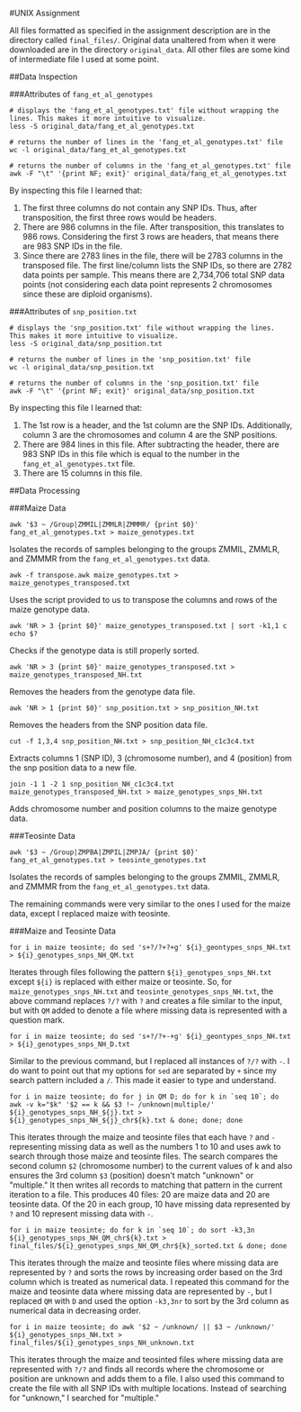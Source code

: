 #UNIX Assignment

All files formatted as specified in the assignment description are in the directory called `final_files/`. Original data unaltered from when it were downloaded are in the directory `original_data`. All other files are some kind of intermediate file I used at some point.

##Data Inspection

###Attributes of `fang_et_al_genotypes`

```
# displays the 'fang_et_al_genotypes.txt' file without wrapping the lines. This makes it more intuitive to visualize.
less -S original_data/fang_et_al_genotypes.txt

# returns the number of lines in the 'fang_et_al_genotypes.txt' file
wc -l original_data/fang_et_al_genotypes.txt

# returns the number of columns in the 'fang_et_al_genotypes.txt' file
awk -F "\t" '{print NF; exit}' original_data/fang_et_al_genotypes.txt
```

By inspecting this file I learned that:

1. The first three columns do not contain any SNP IDs. Thus, after transposition, the first three rows would be headers.
2. There are 986 columns in the file. After transposition, this translates to 986 rows. Considering the first 3 rows are headers, that means there are 983 SNP IDs in the file.
3. Since there are 2783 lines in the file, there will be 2783 columns in the transposed file. The first line/column lists the SNP IDs, so there are 2782 data points per sample. This means there are 2,734,706 total SNP data points (not considering each data point represents 2 chromosomes since these are diploid organisms).

###Attributes of `snp_position.txt`

```
# displays the 'snp_position.txt' file without wrapping the lines. This makes it more intuitive to visualize.
less -S original_data/snp_position.txt

# returns the number of lines in the 'snp_position.txt' file
wc -l original_data/snp_position.txt

# returns the number of columns in the 'snp_position.txt' file
awk -F "\t" '{print NF; exit}' original_data/snp_position.txt
```

By inspecting this file I learned that:

1. The 1st row is a header, and the 1st column are the SNP IDs. Additionally, column 3 are the chromosomes and column 4 are the SNP positions.
2. There are 984 lines in this file. After subtracting the header, there are 983 SNP IDs in this file which is equal to the number in the `fang_et_al_genotypes.txt` file.
3. There are 15 columns in this file.

##Data Processing

###Maize Data

```
awk '$3 ~ /Group|ZMMIL|ZMMLR|ZMMMR/ {print $0}' fang_et_al_genotypes.txt > maize_genotypes.txt
```

Isolates the records of samples belonging to the groups ZMMIL, ZMMLR, and ZMMMR from the `fang_et_al_genotypes.txt` data.

```
awk -f transpose.awk maize_genotypes.txt > maize_genotypes_transposed.txt
```

Uses the script provided to us to transpose the columns and rows of the maize genotype data.

```
awk 'NR > 3 {print $0}' maize_genotypes_transposed.txt | sort -k1,1 c
echo $?
```

Checks if the genotype data is still properly sorted.

```
awk 'NR > 3 {print $0}' maize_genotypes_transposed.txt > maize_genotypes_transposed_NH.txt
```

Removes the headers from the genotype data file.

```
awk 'NR > 1 {print $0}' snp_position.txt > snp_position_NH.txt
```

Removes the headers from the SNP position data file.

```
cut -f 1,3,4 snp_position_NH.txt > snp_position_NH_c1c3c4.txt
```

Extracts columns 1 (SNP ID), 3 (chromosome number), and 4 (position) from the snp position data to a new file.

```
join -1 1 -2 1 snp_position_NH_c1c3c4.txt maize_genotypes_transposed_NH.txt > maize_genotypes_snps_NH.txt
```

Adds chromosome number and position columns to the maize genotype data.


###Teosinte Data

```
awk '$3 ~ /Group|ZMPBA|ZMPIL|ZMPJA/ {print $0}' fang_et_al_genotypes.txt > teosinte_genotypes.txt
```

Isolates the records of samples belonging to the groups ZMMIL, ZMMLR, and ZMMMR from the `fang_et_al_genotypes.txt` data.

The remaining commands were very similar to the ones I used for the maize data, except I replaced maize with teosinte.

###Maize and Teosinte Data

```
for i in maize teosinte; do sed 's+?/?+?+g' ${i}_geontypes_snps_NH.txt > ${i}_genotypes_snps_NH_QM.txt
```

Iterates through files following the pattern `${i}_genotypes_snps_NH.txt` except `${i}` is replaced with either maize or teosinte. So, for `maize_genotypes_snps_NH.txt` and `teosinte_genotypes_snps_NH.txt`, the above command replaces `?/?` with `?` and creates a file similar to the input, but with `QM` added to denote a file where missing data is represented with a question mark.

```
for i in maize teosinte; do sed 's+?/?+-+g' ${i}_geontypes_snps_NH.txt > ${i}_genotypes_snps_NH_D.txt
```

Similar to the previous command, but I replaced all instances of `?/?` with `-`. I do want to point out that my options for `sed` are separated by `+` since my search pattern included a `/`. This made it easier to type and understand.

```
for i in maize teosinte; do for j in QM D; do for k in `seq 10`; do awk -v k="$k" '$2 == k && $3 !~ /unknown|multiple/' ${i}_genotypes_snps_NH_${j}.txt > ${i}_genotypes_snps_NH_${j}_chr${k}.txt & done; done; done
```

This iterates through the maize and teosinte files that each have `?` and `-` representing missing data as well as the numbers 1 to 10 and uses awk to search through those maize and teosinte files. The search compares the second column `$2` (chromosome number) to the current values of k and also ensures the 3rd column `$3` (position) doesn't match "unknown" or "multiple." It then writes all records to matching that pattern in the current iteration to a file. This produces 40 files: 20 are maize data and 20 are teosinte data. Of the 20 in each group, 10 have missing data represented by `?` and 10 represent missing data with `-`.

```
for i in maize teosinte; do for k in `seq 10`; do sort -k3,3n ${i}_genotypes_snps_NH_QM_chr${k}.txt > final_files/${i}_genotypes_snps_NH_QM_chr${k}_sorted.txt & done; done
```

This iterates through the maize and teosinte files where missing data are represented by `?` and sorts the rows by increasing order based on the 3rd column which is treated as numerical data.
I repeated this command for the maize and teosinte data where missing data are represented by `-`, but I replaced `QM` with `D` and used the option `-k3,3nr` to sort by the 3rd column as numerical data in decreasing order.

```
for i in maize teosinte; do awk '$2 ~ /unknown/ || $3 ~ /unknown/' ${i}_genotypes_snps_NH.txt > final_files/${i}_genotypes_snps_NH_unknown.txt
```

This iterates through the maize and teosinted files where missing data are represented with `?/?` and finds all records where the chromosome or position are unknown and adds them to a file.
I also used this command to create the file with all SNP IDs with multiple locations. Instead of searching for "unknown," I searched for "multiple."
